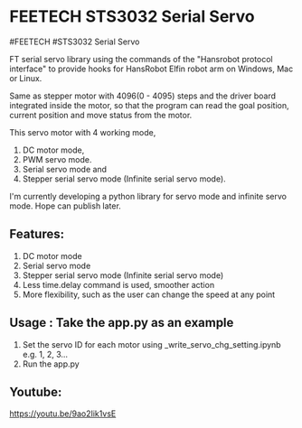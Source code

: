 # FEETECH STS3032 Serial Servo
#FEETECH #STS3032 Serial Servo

FT serial servo library using the commands of the "Hansrobot protocol interface" to provide hooks for HansRobot Elfin robot arm on Windows, Mac or Linux.

Same as stepper motor with 4096(0 - 4095) steps and the driver board integrated inside the motor, so that the program can read the goal position, current position and move status from the motor. 

This servo motor with 4 working mode, 
1. DC motor mode, 
2. PWM servo mode. 
3. Serial servo mode and 
4. Stepper serial servo mode (Infinite serial servo mode). 

I'm currently developing a python library for servo mode and infinite servo mode. Hope can publish later.

## Features:
1. DC motor mode
2. Serial servo mode
3. Stepper serial servo mode (Infinite serial servo mode)
4. Less time.delay command is used, smoother action
5. More flexibility, such as the user can change the speed at any point


## Usage : Take the app.py as an example
1. Set the servo ID for each motor using _write_servo_chg_setting.ipynb 
    e.g. 1, 2, 3...
2. Run the app.py

## Youtube:
https://youtu.be/9ao2Iik1vsE